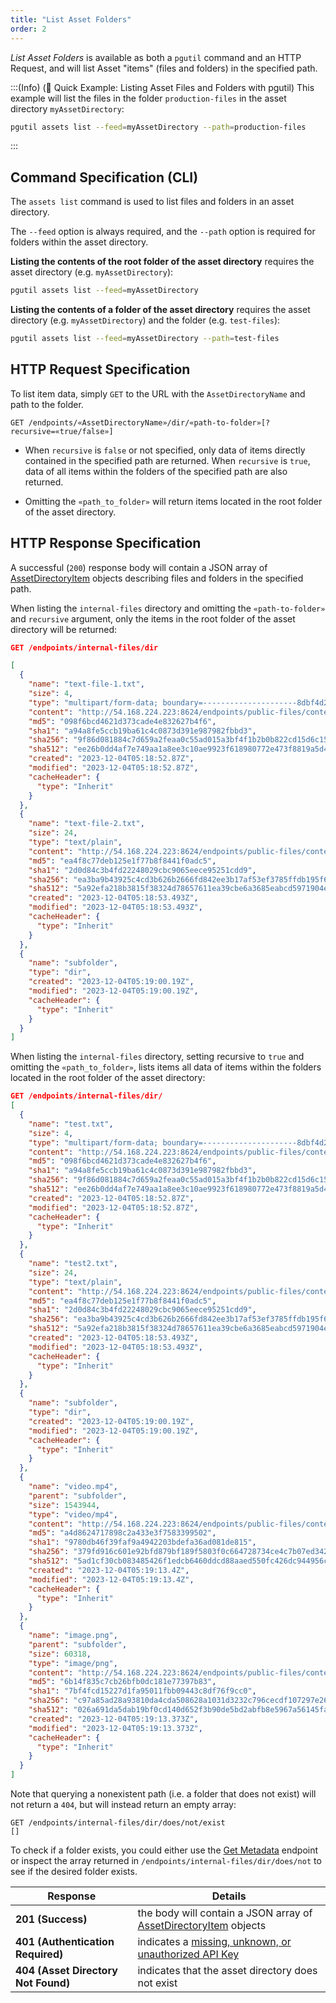 ```yaml
---
title: "List Asset Folders"
order: 2
---
```


*List Asset Folders* is available as both a `pgutil` command and an HTTP Request, and will list Asset "items" (files and folders) in the specified path.

:::(Info) (🚀 Quick Example: Listing Asset Files and Folders with pgutil)
This example will list the files in the folder `production-files` in the asset directory `myAssetDirectory`:

```bash
pgutil assets list --feed=myAssetDirectory --path=production-files
```
:::

## Command Specification (CLI)
The `assets list` command is used to list files and folders in an asset directory.

The `--feed` option is always required, and the `--path` option is required for folders within the asset directory.

**Listing the contents of the root folder of the asset directory** requires the asset directory (e.g. `myAssetDirectory`):

```bash
pgutil assets list --feed=myAssetDirectory
```

**Listing the contents of a folder of the asset directory** requires the asset directory (e.g. `myAssetDirectory`) and the folder (e.g. `test-files`):

```bash
pgutil assets list --feed=myAssetDirectory --path=test-files
```

## HTTP Request Specification
To list item data, simply `GET` to the URL with the `AssetDirectoryName` and path to the folder. 

```plaintext
GET /endpoints/«AssetDirectoryName»/dir/«path-to-folder»[?recursive=«true/false»]
```

* When `recursive` is `false` or not specified, only data of items directly contained in the specified path are returned. When `recursive` is `true`, data of all items within the folders of the specified path are also returned. 

* Omitting the `«path_to_folder»` will return items located in the root folder of the asset directory.

## HTTP Response Specification
A successful (`200`) response body will contain a JSON array of [AssetDirectoryItem](/docs/proget/api/assets#item-data) objects describing files and folders in the specified path.

When listing the `internal-files` directory and omitting the `«path-to-folder»` and `recursive` argument, only the items in the root folder of the asset directory will be returned:

```json
GET /endpoints/internal-files/dir

[
  {
    "name": "text-file-1.txt",
    "size": 4,
    "type": "multipart/form-data; boundary=---------------------8dbf4d26a9319e6",
    "content": "http://54.168.224.223:8624/endpoints/public-files/content/test.txt",
    "md5": "098f6bcd4621d373cade4e832627b4f6",
    "sha1": "a94a8fe5ccb19ba61c4c0873d391e987982fbbd3",
    "sha256": "9f86d081884c7d659a2feaa0c55ad015a3bf4f1b2b0b822cd15d6c15b0f00a08",
    "sha512": "ee26b0dd4af7e749aa1a8ee3c10ae9923f618980772e473f8819a5d4940e0db27ac185f8a0e1d5f84f88bc887fd67b143732c304cc5fa9ad8e6f57f50028a8ff",
    "created": "2023-12-04T05:18:52.87Z",
    "modified": "2023-12-04T05:18:52.87Z",
    "cacheHeader": {
      "type": "Inherit"
    }
  },
  {
    "name": "text-file-2.txt",
    "size": 24,
    "type": "text/plain",
    "content": "http://54.168.224.223:8624/endpoints/public-files/content/test2.txt",
    "md5": "ea4f8c77deb125e1f77b8f8441f0adc5",
    "sha1": "2d0d84c3b4fd22248029cbc9065eece95251cdd9",
    "sha256": "ea3ba9b43925c4cd3b626b2666fd842ee3b17af53ef3785ffdb195f65c7b2fa3",
    "sha512": "5a92efa218b3815f38324d78657611ea39cbe6a3685eabcd5971904e2910a180037e9fcd17fbb21ff6632a0884de3109b3ef17580119ccba81f142a44ba66d62",
    "created": "2023-12-04T05:18:53.493Z",
    "modified": "2023-12-04T05:18:53.493Z",
    "cacheHeader": {
      "type": "Inherit"
    }
  },
  {
    "name": "subfolder",
    "type": "dir",
    "created": "2023-12-04T05:19:00.19Z",
    "modified": "2023-12-04T05:19:00.19Z",
    "cacheHeader": {
      "type": "Inherit"
    }
  }
]
```

When listing the `internal-files` directory, setting recursive to `true` and omitting the `«path_to_folder»`, lists items all data of items within the folders located in the root folder of the asset directory:

```json
GET /endpoints/internal-files/dir/
[
  {
    "name": "test.txt",
    "size": 4,
    "type": "multipart/form-data; boundary=---------------------8dbf4d26a9319e6",
    "content": "http://54.168.224.223:8624/endpoints/public-files/content/test.txt",
    "md5": "098f6bcd4621d373cade4e832627b4f6",
    "sha1": "a94a8fe5ccb19ba61c4c0873d391e987982fbbd3",
    "sha256": "9f86d081884c7d659a2feaa0c55ad015a3bf4f1b2b0b822cd15d6c15b0f00a08",
    "sha512": "ee26b0dd4af7e749aa1a8ee3c10ae9923f618980772e473f8819a5d4940e0db27ac185f8a0e1d5f84f88bc887fd67b143732c304cc5fa9ad8e6f57f50028a8ff",
    "created": "2023-12-04T05:18:52.87Z",
    "modified": "2023-12-04T05:18:52.87Z",
    "cacheHeader": {
      "type": "Inherit"
    }
  },
  {
    "name": "test2.txt",
    "size": 24,
    "type": "text/plain",
    "content": "http://54.168.224.223:8624/endpoints/public-files/content/test2.txt",
    "md5": "ea4f8c77deb125e1f77b8f8441f0adc5",
    "sha1": "2d0d84c3b4fd22248029cbc9065eece95251cdd9",
    "sha256": "ea3ba9b43925c4cd3b626b2666fd842ee3b17af53ef3785ffdb195f65c7b2fa3",
    "sha512": "5a92efa218b3815f38324d78657611ea39cbe6a3685eabcd5971904e2910a180037e9fcd17fbb21ff6632a0884de3109b3ef17580119ccba81f142a44ba66d62",
    "created": "2023-12-04T05:18:53.493Z",
    "modified": "2023-12-04T05:18:53.493Z",
    "cacheHeader": {
      "type": "Inherit"
    }
  },
  {
    "name": "subfolder",
    "type": "dir",
    "created": "2023-12-04T05:19:00.19Z",
    "modified": "2023-12-04T05:19:00.19Z",
    "cacheHeader": {
      "type": "Inherit"
    }
  },
  {
    "name": "video.mp4",
    "parent": "subfolder",
    "size": 1543944,
    "type": "video/mp4",
    "content": "http://54.168.224.223:8624/endpoints/public-files/content/subfolder/Intro-1080p.mp4",
    "md5": "a4d8624717898c2a433e3f7583399502",
    "sha1": "9780db46f39faf9a4942203bdefa36ad081de815",
    "sha256": "379fd916c601e92bfd879bf189f5803f0c664728734ce4c7b07ed34235821b93",
    "sha512": "5ad1cf30cb083485426f1edcb6460ddcd88aaed550fc426dc944956ccfa19736f234cb7a94017ab60f92372f18898f9f24735a56ea5d03c549881e365f2e898c",
    "created": "2023-12-04T05:19:13.4Z",
    "modified": "2023-12-04T05:19:13.4Z",
    "cacheHeader": {
      "type": "Inherit"
    }
  },
  {
    "name": "image.png",
    "parent": "subfolder",
    "size": 60318,
    "type": "image/png",
    "content": "http://54.168.224.223:8624/endpoints/public-files/content/subfolder/Inedo-logo.png",
    "md5": "6b14f835c7cb26bfb0dc181e77397b83",
    "sha1": "7bf4fcd15227d1fa95011fbb09443c8df76f9cc0",
    "sha256": "c97a85ad28a93810da4cda508628a1031d3232c796cecdf107297e26f79b050d",
    "sha512": "026a691da5dab19bf0cd140d652f3b90de5bd2abfb8e5967a56145fa41c365d79e81cf854f292aa0e57931d3a93cd1f37ae6755a08ec2a8a8b81c80082d59d85",
    "created": "2023-12-04T05:19:13.373Z",
    "modified": "2023-12-04T05:19:13.373Z",
    "cacheHeader": {
      "type": "Inherit"
    }
  }
]
```

Note that querying a nonexistent path (i.e. a folder that does not exist) will not return a `404`, but will instead return an empty array:

```plaintext
GET /endpoints/internal-files/dir/does/not/exist
[]
```

To check if a folder exists, you could either use the [Get Metadata](/docs/proget/api/assets/metadata-endpoints/proget-api-assets-metadata-get) endpoint or inspect the array returned in `/endpoints/internal-files/dir/does/not` to see if the desired folder exists.

| Response | Details |
| --- | --- |
| **201 (Success)** | the body will contain a JSON array of [AssetDirectoryItem](/docs/proget/api/assets#item-data) objects |
| **401 (Authentication Required)** |  indicates a [missing, unknown, or unauthorized API Key](/docs/proget/api/assets#authentication) |
| **404 (Asset Directory Not Found)** | indicates that the asset directory does not exist |